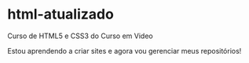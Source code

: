 # html-atualizado
 Curso de HTML5 e CSS3 do Curso em Video

Estou aprendendo a criar sites e agora vou gerenciar meus repositórios!